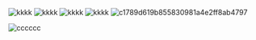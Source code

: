 

![kkkk](https://github.com/Puufaz/Puufaz/assets/138206114/4bcc000f-a779-4283-bcd6-1b3b8ef5f509) ![kkkk](https://github.com/Puufaz/Puufaz/assets/138206114/4bcc000f-a779-4283-bcd6-1b3b8ef5f509) ![kkkk](https://github.com/Puufaz/Puufaz/assets/138206114/4bcc000f-a779-4283-bcd6-1b3b8ef5f509) ![kkkk](https://github.com/Puufaz/Puufaz/assets/138206114/4bcc000f-a779-4283-bcd6-1b3b8ef5f509)
![c1789d619b855830981a4e2ff8ab4797](https://github.com/Puufaz/Puufaz/assets/138206114/fcd81bea-76cc-478a-bb80-bf9f8f16f5f1)





![cccccc](https://github.com/Puufaz/Puufaz/assets/138206114/e4e44400-8df3-4560-a9d9-ad3148acd275)







